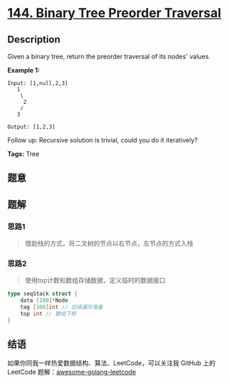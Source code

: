 # [144. Binary Tree Preorder Traversal][title]

## Description

Given a binary tree, return the preorder traversal of its nodes' values.

**Example 1:**

```
Input: [1,null,2,3]
   1
    \
     2
    /
   3

Output: [1,2,3]
```
Follow up: Recursive solution is trivial, could you do it iteratively?

**Tags:** Tree

## 题意
> 

## 题解

### 思路1
> 借助栈的方式，将二叉树的节点以右节点，左节点的方式入栈

### 思路2
> 使用top计数和数组存储数据，定义临时的数据接口
```go
type seqStack struct {
	data [100]*Node
	tag [100]int // 后续遍历准备
	top int // 数组下标
}
```

## 结语

如果你同我一样热爱数据结构、算法、LeetCode，可以关注我 GitHub 上的 LeetCode 题解：[awesome-golang-leetcode][me]

[title]: https://leetcode.com/problems/linked-list-cycle-ii/
[me]: https://github.com/kylesliu/awesome-golang-algorithm
